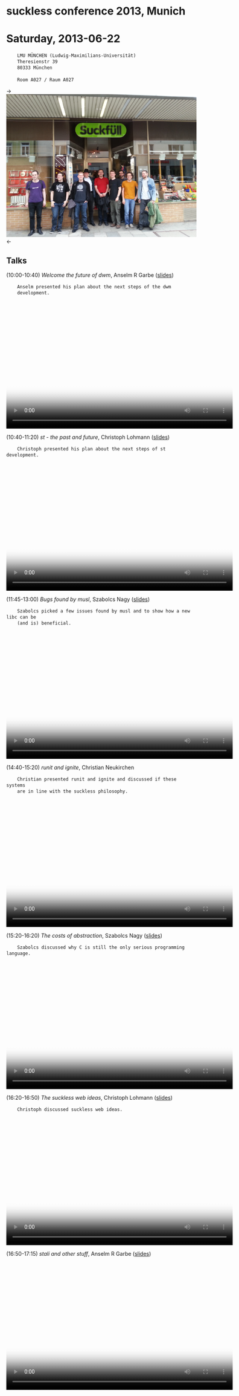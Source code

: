suckless conference 2013, Munich
================================

Saturday, 2013-06-22
====================

        LMU MÜNCHEN (Ludwig-Maximilians-Universität)
        Theresienstr 39
        80333 München

        Room A027 / Raum A027


->[![slcon2013 group photo](slcon2013-s.png)](slcon2013.png)<-

Talks
-----
(10:00-10:40) *Welcome the future of dwm*, Anselm R Garbe ([slides](slcon13.pdf))

        Anselm presented his plan about the next steps of the dwm
        development.

<video width="600" height="338" controls="" style="display:block;margin:0 auto" poster="https://dl.suckless.org/slcon/2013/slcon-2013-0-arg-welcome_to_the_future_of_dwm.png">
	<source src="https://dl.suckless.org/slcon/2013/slcon-2013-0-arg-welcome_to_the_future_of_dwm.webm" type="video/webm">
	<a href="https://dl.suckless.org/slcon/2013/slcon-2013-0-arg-welcome_to_the_future_of_dwm.webm">slcon-2013-0-arg-welcome_to_the_future_of_dwm.webm</a>
</video>


(10:40-11:20) *st - the past and future*, Christoph Lohmann ([slides](20h_on_st.pdf))

        Christoph presented his plan about the next steps of st development.

<video width="600" height="338" controls="" style="display:block;margin:0 auto" poster="https://dl.suckless.org/slcon/2013/slcon-2013-1-20h-st-the_past_and_future.png">
	<source src="https://dl.suckless.org/slcon/2013/slcon-2013-1-20h-st-the_past_and_future.webm" type="video/webm">
	<a href="https://dl.suckless.org/slcon/2013/slcon-2013-1-20h-st-the_past_and_future.webm">slcon-2013-1-20h-st-the_past_and_future.webm</a>
</video>


(11:45-13:00) *Bugs found by musl*, Szabolcs Nagy ([slides](http://port70.net/~nsz/slcon/bugs_talk.html))

        Szabolcs picked a few issues found by musl and to show how a new libc can be
        (and is) beneficial.

<video width="600" height="338" controls="" style="display:block;margin:0 auto" poster="https://dl.suckless.org/slcon/2013/slcon-2013-2-nsz-bugs_found_by_musl.png">
        <source src="https://dl.suckless.org/slcon/2013/slcon-2013-2-nsz-bugs_found_by_musl.webm" type="video/webm">
        <a href="https://dl.suckless.org/slcon/2013/slcon-2013-2-nsz-bugs_found_by_musl.webm">slcon-2013-2-nsz-bugs_found_by_musl.webm</a>
</video>


(14:40-15:20) *runit and ignite*, Christian Neukirchen

        Christian presented runit and ignite and discussed if these systems
        are in line with the suckless philosophy.

<video width="600" height="338" controls="" style="display:block;margin:0 auto" poster="https://dl.suckless.org/slcon/2013/slcon-2013-3-chneukirchen-runit_and_ignite.png">
        <source src="https://dl.suckless.org/slcon/2013/slcon-2013-3-chneukirchen-runit_and_ignite.webm" type="video/webm">
        <a href="https://dl.suckless.org/slcon/2013/slcon-2013-3-chneukirchen-runit_and_ignite.webm">slcon-2013-3-chneukirchen-runit_and_ignite.webm</a>
</video>


(15:20-16:20) *The costs of abstraction*, Szabolcs Nagy ([slides](http://port70.net/~nsz/slcon/abstraction_talk.html))

        Szabolcs discussed why C is still the only serious programming language.

<video width="600" height="338" controls="" style="display:block;margin:0 auto" poster="https://dl.suckless.org/slcon/2013/slcon-2013-4-nsz-the_costs_of_abstraction.png">
        <source src="https://dl.suckless.org/slcon/2013/slcon-2013-4-nsz-the_costs_of_abstraction.webm" type="video/webm">
        <a href="https://dl.suckless.org/slcon/2013/slcon-2013-4-nsz-the_costs_of_abstraction.webm">slcon-2013-4-nsz-the_costs_of_abstraction.webm</a>
</video>


(16:20-16:50) *The suckless web ideas*, Christoph Lohmann ([slides](20h_on_surf.pdf))

        Christoph discussed suckless web ideas.

<video width="600" height="338" controls="" style="display:block;margin:0 auto" poster="https://dl.suckless.org/slcon/2013/slcon-2013-5-20h-the_suckless_web_ideas.png">
        <source src="https://dl.suckless.org/slcon/2013/slcon-2013-5-20h-the_suckless_web_ideas.webm" type="video/webm">
        <a href="https://dl.suckless.org/slcon/2013/slcon-2013-5-20h-the_suckless_web_ideas.webm">slcon-2013-5-20h-the_suckless_web_ideas.webm</a>
</video>


(16:50-17:15) *stali and other stuff*, Anselm R Garbe ([slides](slcon13.pdf))

<video width="600" height="338" controls="" style="display:block;margin:0 auto" poster="https://dl.suckless.org/slcon/2013/slcon-2013-6-arg-stali_and_other_stuff.png">
        <source src="https://dl.suckless.org/slcon/2013/slcon-2013-6-arg-stali_and_other_stuff.webm" type="video/webm">
        <a href="https://dl.suckless.org/slcon/2013/slcon-2013-6-arg-stali_and_other_stuff.webm">slcon-2013-6-arg-stali_and_other_stuff.webm</a>
</video>
